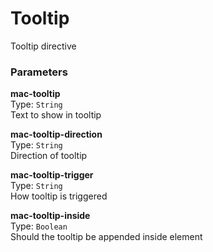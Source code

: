 
Tooltip
===
Tooltip directive  
  
### Parameters
**mac-tooltip**  
Type: `String`  
Text to show in tooltip  
  
**mac-tooltip-direction**  
Type: `String`  
Direction of tooltip  
  
**mac-tooltip-trigger**  
Type: `String`  
How tooltip is triggered  
  
**mac-tooltip-inside**  
Type: `Boolean`  
Should the tooltip be appended inside element  
  

